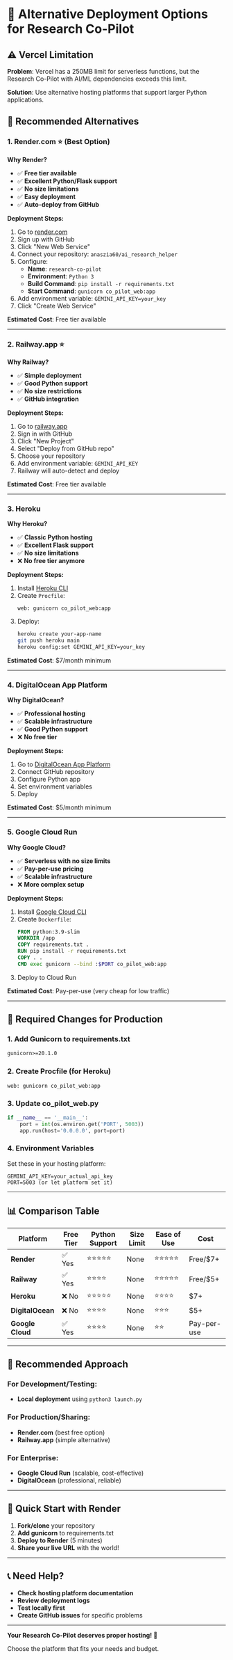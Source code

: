 # 🚀 Alternative Deployment Options for Research Co-Pilot

## ⚠️ Vercel Limitation

**Problem**: Vercel has a 250MB limit for serverless functions, but the Research Co-Pilot with AI/ML dependencies exceeds this limit.

**Solution**: Use alternative hosting platforms that support larger Python applications.

## 🌟 Recommended Alternatives

### 1. **Render.com** ⭐ (Best Option)

**Why Render?**
- ✅ **Free tier available**
- ✅ **Excellent Python/Flask support**
- ✅ **No size limitations**
- ✅ **Easy deployment**
- ✅ **Auto-deploy from GitHub**

**Deployment Steps:**
1. Go to [render.com](https://render.com)
2. Sign up with GitHub
3. Click "New Web Service"
4. Connect your repository: `anaszia60/ai_research_helper`
5. Configure:
   - **Name**: `research-co-pilot`
   - **Environment**: `Python 3`
   - **Build Command**: `pip install -r requirements.txt`
   - **Start Command**: `gunicorn co_pilot_web:app`
6. Add environment variable: `GEMINI_API_KEY=your_key`
7. Click "Create Web Service"

**Estimated Cost**: Free tier available

---

### 2. **Railway.app** ⭐

**Why Railway?**
- ✅ **Simple deployment**
- ✅ **Good Python support**
- ✅ **No size restrictions**
- ✅ **GitHub integration**

**Deployment Steps:**
1. Go to [railway.app](https://railway.app)
2. Sign in with GitHub
3. Click "New Project"
4. Select "Deploy from GitHub repo"
5. Choose your repository
6. Add environment variable: `GEMINI_API_KEY`
7. Railway will auto-detect and deploy

**Estimated Cost**: Free tier available

---

### 3. **Heroku** 

**Why Heroku?**
- ✅ **Classic Python hosting**
- ✅ **Excellent Flask support**
- ✅ **No size limitations**
- ❌ **No free tier anymore**

**Deployment Steps:**
1. Install [Heroku CLI](https://devcenter.heroku.com/articles/heroku-cli)
2. Create `Procfile`:
   ```
   web: gunicorn co_pilot_web:app
   ```
3. Deploy:
   ```bash
   heroku create your-app-name
   git push heroku main
   heroku config:set GEMINI_API_KEY=your_key
   ```

**Estimated Cost**: $7/month minimum

---

### 4. **DigitalOcean App Platform**

**Why DigitalOcean?**
- ✅ **Professional hosting**
- ✅ **Scalable infrastructure**
- ✅ **Good Python support**
- ❌ **No free tier**

**Deployment Steps:**
1. Go to [DigitalOcean App Platform](https://www.digitalocean.com/products/app-platform)
2. Connect GitHub repository
3. Configure Python app
4. Set environment variables
5. Deploy

**Estimated Cost**: $5/month minimum

---

### 5. **Google Cloud Run**

**Why Google Cloud?**
- ✅ **Serverless with no size limits**
- ✅ **Pay-per-use pricing**
- ✅ **Scalable infrastructure**
- ❌ **More complex setup**

**Deployment Steps:**
1. Install [Google Cloud CLI](https://cloud.google.com/sdk/docs/install)
2. Create `Dockerfile`:
   ```dockerfile
   FROM python:3.9-slim
   WORKDIR /app
   COPY requirements.txt .
   RUN pip install -r requirements.txt
   COPY . .
   CMD exec gunicorn --bind :$PORT co_pilot_web:app
   ```
3. Deploy to Cloud Run

**Estimated Cost**: Pay-per-use (very cheap for low traffic)

---

## 🔧 Required Changes for Production

### 1. **Add Gunicorn to requirements.txt**
```txt
gunicorn>=20.1.0
```

### 2. **Create Procfile (for Heroku)**
```
web: gunicorn co_pilot_web:app
```

### 3. **Update co_pilot_web.py**
```python
if __name__ == '__main__':
    port = int(os.environ.get('PORT', 5003))
    app.run(host='0.0.0.0', port=port)
```

### 4. **Environment Variables**
Set these in your hosting platform:
```
GEMINI_API_KEY=your_actual_api_key
PORT=5003 (or let platform set it)
```

---

## 📊 Comparison Table

| Platform | Free Tier | Python Support | Size Limit | Ease of Use | Cost |
|----------|-----------|----------------|------------|-------------|------|
| **Render** | ✅ Yes | ⭐⭐⭐⭐⭐ | None | ⭐⭐⭐⭐⭐ | Free/$7+ |
| **Railway** | ✅ Yes | ⭐⭐⭐⭐ | None | ⭐⭐⭐⭐⭐ | Free/$5+ |
| **Heroku** | ❌ No | ⭐⭐⭐⭐⭐ | None | ⭐⭐⭐⭐ | $7+ |
| **DigitalOcean** | ❌ No | ⭐⭐⭐⭐ | None | ⭐⭐⭐ | $5+ |
| **Google Cloud** | ✅ Yes | ⭐⭐⭐⭐ | None | ⭐⭐ | Pay-per-use |

---

## 🎯 **Recommended Approach**

### **For Development/Testing:**
- **Local deployment** using `python3 launch.py`

### **For Production/Sharing:**
- **Render.com** (best free option)
- **Railway.app** (simple alternative)

### **For Enterprise:**
- **Google Cloud Run** (scalable, cost-effective)
- **DigitalOcean** (professional, reliable)

---

## 🚀 **Quick Start with Render**

1. **Fork/clone** your repository
2. **Add gunicorn** to requirements.txt
3. **Deploy to Render** (5 minutes)
4. **Share your live URL** with the world!

---

## 📞 **Need Help?**

- **Check hosting platform documentation**
- **Review deployment logs**
- **Test locally first**
- **Create GitHub issues** for specific problems

---

**Your Research Co-Pilot deserves proper hosting! 🚀**

Choose the platform that fits your needs and budget.
